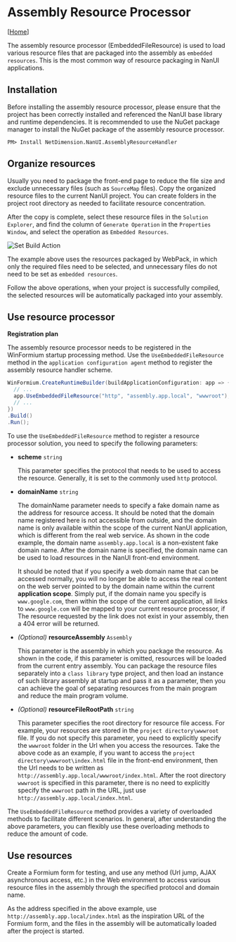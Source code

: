# Assembly Resource Processor

[[Home](README.md)]

The assembly resource processor (EmbeddedFileResource) is used to load various resource files that are packaged into the assembly as `embedded resources`. This is the most common way of resource packaging in NanUI applications.

## Installation

Before installing the assembly resource processor, please ensure that the project has been correctly installed and referenced the NanUI base library and runtime dependencies. It is recommended to use the NuGet package manager to install the NuGet package of the assembly resource processor.

```
PM> Install NetDimension.NanUI.AssemblyResourceHandler
```

## Organize resources

Usually you need to package the front-end page to reduce the file size and exclude unnecessary files (such as `SourceMap` files). Copy the organized resource files to the current NanUI project. You can create folders in the project root directory as needed to facilitate resource concentration.

After the copy is complete, select these resource files in the `Solution Explorer`, and find the column of `Generate Operation` in the `Properties Window`, and select the operation as `Embedded Resources`.

![Set Build Action](../images/set-resource-build-action.png)

The example above uses the resources packaged by WebPack, in which only the required files need to be selected, and unnecessary files do not need to be set as `embedded resources`.

Follow the above operations, when your project is successfully compiled, the selected resources will be automatically packaged into your assembly.

## Use resource processor

**Registration plan**

The assembly resource processor needs to be registered in the WinFormium startup processing method. Use the `UseEmbeddedFileResource` method in the `application configuration agent` method to register the assembly resource handler scheme.

```C#
WinFormium.CreateRuntimeBuilder(buildApplicationConfiguration: app => {
  // ...
  app.UseEmbeddedFileResource("http", "assembly.app.local", "wwwroot");
  // ...
})
.Build()
.Run();
```

To use the `UseEmbeddedFileResource` method to register a resource processor solution, you need to specify the following parameters:

- **scheme** `string`

  This parameter specifies the protocol that needs to be used to access the resource. Generally, it is set to the commonly used `http` protocol.

- **domainName** `string`

  The domainName parameter needs to specify a fake domain name as the address for resource access. It should be noted that the domain name registered here is not accessible from outside, and the domain name is only available within the scope of the current NanUI application, which is different from the real web service. As shown in the code example, the domain name `assembly.app.local` is a non-existent fake domain name. After the domain name is specified, the domain name can be used to load resources in the NanUI front-end environment.

  It should be noted that if you specify a web domain name that can be accessed normally, you will no longer be able to access the real content on the web server pointed to by the domain name within the current **application scope**. Simply put, if the domain name you specify is `www.google.com`, then within the scope of the current application, all links to `www.google.com` will be mapped to your current resource processor, if The resource requested by the link does not exist in your assembly, then a 404 error will be returned.

- _(Optional)_ **resourceAssembly** `Assembly`

  This parameter is the assembly in which you package the resource. As shown in the code, if this parameter is omitted, resources will be loaded from the current entry assembly. You can package the resource files separately into a `class library` type project, and then load an instance of such library assembly at startup and pass it as a parameter, then you can achieve the goal of separating resources from the main program and reduce the main program volume.

- _(Optional)_ **resourceFileRootPath** `string`

  This parameter specifies the root directory for resource file access. For example, your resources are stored in the `project directory\wwwroot` file. If you do not specify this parameter, you need to explicitly specify the `wwwroot` folder in the Url when you access the resources. Take the above code as an example, if you want to access the `project directory\wwwroot\index.html` file in the front-end environment, then the Url needs to be written as `http://assembly.app.local/wwwroot/index.html`. After the root directory `wwwroot` is specified in this parameter, there is no need to explicitly specify the `wwwroot` path in the URL, just use `http://assembly.app.local/index.html`.

The `UseEmbeddedFileResource` method provides a variety of overloaded methods to facilitate different scenarios. In general, after understanding the above parameters, you can flexibly use these overloading methods to reduce the amount of code.

## Use resources

Create a Formium form for testing, and use any method (Url jump, AJAX asynchronous access, etc.) in the Web environment to access various resource files in the assembly through the specified protocol and domain name.

As the address specified in the above example, use `http://assembly.app.local/index.html` as the inspiration URL of the Formium form, and the files in the assembly will be automatically loaded after the project is started.
